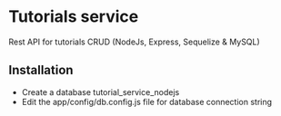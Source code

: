 # Tutorials service
Rest API for tutorials CRUD (NodeJs, Express, Sequelize &amp; MySQL)

## Installation
- Create a database tutorial_service_nodejs
- Edit the app/config/db.config.js file for database connection string